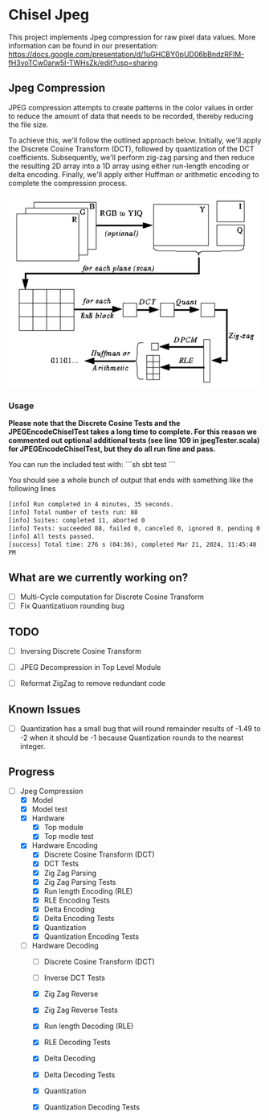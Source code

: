 # Chisel Jpeg
This project implements Jpeg compression for raw pixel data values.
More information can be found in our presentation: https://docs.google.com/presentation/d/1uGHCBY0pUD06bBndzRFlM-fH3voTCw0arw5I-TWHsZk/edit?usp=sharing
## Jpeg Compression
JPEG compression attempts to create patterns in the color values in order to reduce the amount of data that needs to be recorded, thereby reducing the file size.

To achieve this, we'll follow the outlined approach below. Initially, we'll apply the Discrete Cosine Transform (DCT), followed by quantization of the DCT coefficients. Subsequently, we'll perform zig-zag parsing and then reduce the resulting 2D array into a 1D array using either run-length encoding or delta encoding. Finally, we'll apply either Huffman or arithmetic encoding to complete the compression process.

![Jpeg Compression](https://github.com/Darren-lin/Chisel-JPEG/blob/main/resources/JPEGCompressionOverview.png)

### Usage
<p><b>
Please note that the Discrete Cosine Tests and the JPEGEncodeChiselTest takes a long time to complete.
For this reason we commented out optional additional tests (see line 109 in jpegTester.scala) for JPEGEncodeChiselTest, but they do all run fine and pass.
</b></p>
You can run the included test with:
```sh
sbt test
```

You should see a whole bunch of output that ends with something like the following lines
```
[info] Run completed in 4 minutes, 35 seconds.
[info] Total number of tests run: 88
[info] Suites: completed 11, aborted 0
[info] Tests: succeeded 88, failed 0, canceled 0, ignored 0, pending 0
[info] All tests passed.
[success] Total time: 276 s (04:36), completed Mar 21, 2024, 11:45:40 PM
```
## What are we currently working on?
 - [ ] Multi-Cycle computation for Discrete Cosine Transform
 - [ ] Fix Quantizatiuon rounding bug

## TODO
 - [ ] Inversing Discrete Cosine Transform
 - [ ] JPEG Decompression in Top Level Module
 - [ ] Reformat ZigZag to remove redundant code



## Known Issues
- [ ] Quantization has a small bug that will round remainder results of -1.49 to -2 when it should be -1 because Quantization rounds to the nearest integer.

## Progress
- [ ] Jpeg Compression
    - [x] Model
    - [x] Model test
    - [x] Hardware
         - [x] Top module
         - [x] Top modle test
    - [x] Hardware Encoding
         - [x] Discrete Cosine Transform (DCT)
         - [x] DCT Tests
         - [x] Zig Zag Parsing
         - [x] Zig Zag Parsing Tests
         - [x] Run length Encoding (RLE)
         - [x] RLE Encoding Tests
         - [x] Delta Encoding
         - [x] Delta Encoding Tests
         - [x] Quantization
         - [x] Quantization Encoding Tests
    - [ ] Hardware Decoding
         - [ ] Discrete Cosine Transform (DCT)
         - [ ] Inverse DCT Tests
         - [x] Zig Zag Reverse
         - [x] Zig Zag Reverse Tests
         - [x] Run length Decoding (RLE)
         - [x] RLE Decoding Tests
         - [x] Delta Decoding
         - [x] Delta Decoding Tests
         - [x] Quantization
         - [x] Quantization Decoding Tests
         

